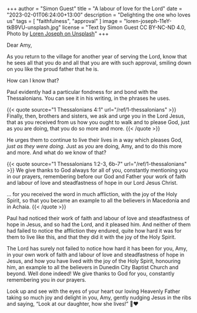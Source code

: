 +++
author = "Simon Guest"
title = "A labour of love for the Lord"
date = "2023-02-01T06:24:00+13:00"
description = "Delighting the one who loves us"
tags = [ "faithfulness", "approval" ]
image = "loren-joseph-11eY-tkB9VU-unsplash.jpg"
license = "Text by Simon Guest CC BY-NC-ND 4.0, Photo by [Loren Joseph on Unsplash](https://unsplash.com/photos/11eY-tkB9VU)"
+++

Dear Amy,

As you return to the village for another year of serving the Lord, know that he sees all that you do and all that you are with such approval, smiling down on you like the proud father that he is.

How can I know that?

Paul evidently had a particular fondness for and bond with the Thessalonians. You can see it in his writing, in the phrases he uses.

{{< quote source="1 Thessalonians 4:1" url="/ref/1-thessalonians" >}}
Finally, then, brothers and sisters, we ask and urge you in the Lord Jesus, that as you received from us how you ought to walk and to please God, just as you are doing, that you do so more and more.
{{< /quote >}}

He urges them to continue to live their lives in a way which pleases God, _just as they were doing_. Just as _you_ are doing, Amy, and to do this more and more. And what do we know of that?

{{< quote source="1 Thessalonians 1:2-3, 6b-7" url="/ref/1-thessalonians" >}}
We give thanks to God always for all of you, constantly mentioning you in our prayers, remembering before our God and Father your work of faith and labour of love and steadfastness of hope in our Lord Jesus Christ.

... for you received the word in much affliction, with the joy of the Holy Spirit, so that you became an example to all the believers in Macedonia and in Achaia.
{{< /quote >}}

Paul had noticed their work of faith and labour of love and steadfastness of hope in Jesus, and so had the Lord, and it pleased him. And neither of them had failed to notice the affliction they endured, quite how hard it was for them to live like this, and that they did it with the joy of the Holy Spirit.

The Lord has surely not failed to notice how hard it has been for you, Amy, in your own work of faith and labour of love and steadfastness of hope in Jesus, and how you have lived with the joy of the Holy Spirit, honouring him, an example to all the believers in Dunedin City Baptist Church and beyond. Well done indeed! We give thanks to God for you, constantly remembering you in _our_ prayers.

Look up and see with the eyes of your heart our loving Heavenly Father taking so much joy and delight in you, Amy, gently nudging Jesus in the ribs and saying, “Look at our daughter, how she lives!” 🙏❤️
